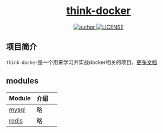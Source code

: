 <h1 align="center"><a href="https://github.com/ylksty/think-docker" target="_blank">think-docker</a></h1>
<p align="center">
  <a href="https://github.com/ylksty">
    <img alt="author" src="https://img.shields.io/badge/author-yanglk-blue.svg"/>
  </a>
  <a href="https://github.com/ylksty/think-docker/blob/main/LICENSE">
    <img alt="LICENSE" src="https://img.shields.io/github/license/ylksty/think-docker.svg"/>
  </a>
</p>


## 项目简介

`think-docker`是一个用来学习并实战docker相关的项目，[更多文档](https://github.com/ylksty/thinkJava)

## modules

| Module                                                       | 介绍 |      |
| ------------------------------------------------------------ | ---- | ---- |
| [mysql](https://github.com/ylksty/think-docker/tree/main/mysql) | 略   |      |
| [redis](https://github.com/ylksty/think-docker/tree/main/redis) | 略   |      |




